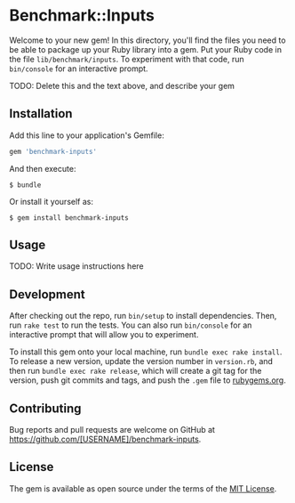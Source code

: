 # Benchmark::Inputs

Welcome to your new gem! In this directory, you'll find the files you need to be able to package up your Ruby library into a gem. Put your Ruby code in the file `lib/benchmark/inputs`. To experiment with that code, run `bin/console` for an interactive prompt.

TODO: Delete this and the text above, and describe your gem

## Installation

Add this line to your application's Gemfile:

```ruby
gem 'benchmark-inputs'
```

And then execute:

    $ bundle

Or install it yourself as:

    $ gem install benchmark-inputs

## Usage

TODO: Write usage instructions here

## Development

After checking out the repo, run `bin/setup` to install dependencies. Then, run `rake test` to run the tests. You can also run `bin/console` for an interactive prompt that will allow you to experiment.

To install this gem onto your local machine, run `bundle exec rake install`. To release a new version, update the version number in `version.rb`, and then run `bundle exec rake release`, which will create a git tag for the version, push git commits and tags, and push the `.gem` file to [rubygems.org](https://rubygems.org).

## Contributing

Bug reports and pull requests are welcome on GitHub at https://github.com/[USERNAME]/benchmark-inputs.


## License

The gem is available as open source under the terms of the [MIT License](http://opensource.org/licenses/MIT).

